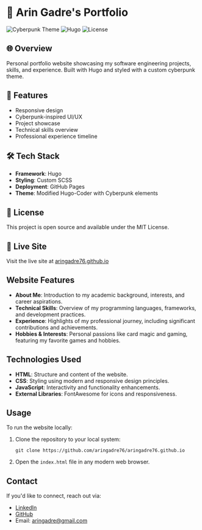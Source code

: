 # 💫 Arin Gadre's Portfolio

![Cyberpunk Theme](https://img.shields.io/badge/Theme-Cyberpunk-00fff5)
![Hugo](https://img.shields.io/badge/Built%20with-Hugo-ff2e88)
![License](https://img.shields.io/badge/License-MIT-yellow)

## 🌐 Overview

Personal portfolio website showcasing my software engineering projects, skills, and experience. Built with Hugo and styled with a custom cyberpunk theme.

## 🚀 Features

- Responsive design
- Cyberpunk-inspired UI/UX
- Project showcase
- Technical skills overview
- Professional experience timeline

## 🛠️ Tech Stack

- **Framework**: Hugo
- **Styling**: Custom SCSS
- **Deployment**: GitHub Pages
- **Theme**: Modified Hugo-Coder with Cyberpunk elements

## 📝 License

This project is open source and available under the MIT License.

## 🔗 Live Site

Visit the live site at [aringadre76.github.io](https://aringadre76.github.io)

## Website Features

- **About Me**: Introduction to my academic background, interests, and career aspirations.
- **Technical Skills**: Overview of my programming languages, frameworks, and development practices.
- **Experience**: Highlights of my professional journey, including significant contributions and achievements.
- **Hobbies & Interests**: Personal passions like card magic and gaming, featuring my favorite games and hobbies.

## Technologies Used

- **HTML**: Structure and content of the website.
- **CSS**: Styling using modern and responsive design principles.
- **JavaScript**: Interactivity and functionality enhancements.
- **External Libraries**: FontAwesome for icons and responsiveness.

## Usage

To run the website locally:
1. Clone the repository to your local system:
   ```
   git clone https://github.com/aringadre76/aringadre76.github.io
   ```
2. Open the `index.html` file in any modern web browser.

## Contact

If you'd like to connect, reach out via:
- [LinkedIn](https://www.linkedin.com/in/arin-gadre/)
- [GitHub](https://github.com/aringadre76)
- Email: aringadre@gmail.com
